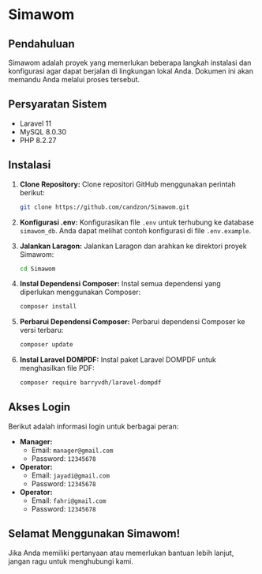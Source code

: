 # Simawom

## Pendahuluan

Simawom adalah proyek yang memerlukan beberapa langkah instalasi dan konfigurasi agar dapat berjalan di lingkungan lokal Anda. Dokumen ini akan memandu Anda melalui proses tersebut.

## Persyaratan Sistem

* Laravel 11
* MySQL 8.0.30
* PHP 8.2.27

## Instalasi

1.  **Clone Repository:**
    Clone repositori GitHub menggunakan perintah berikut:

    ```bash
    git clone https://github.com/candzon/Simawom.git
    ```

2.  **Konfigurasi .env:**
    Konfigurasikan file `.env` untuk terhubung ke database `simawom_db`. Anda dapat melihat contoh konfigurasi di file `.env.example`.

3.  **Jalankan Laragon:**
    Jalankan Laragon dan arahkan ke direktori proyek Simawom:

    ```bash
    cd Simawom
    ```

4.  **Instal Dependensi Composer:**
    Instal semua dependensi yang diperlukan menggunakan Composer:

    ```bash
    composer install
    ```

5.  **Perbarui Dependensi Composer:**
    Perbarui dependensi Composer ke versi terbaru:

    ```bash
    composer update
    ```

6.  **Instal Laravel DOMPDF:**
    Instal paket Laravel DOMPDF untuk menghasilkan file PDF:

    ```bash
    composer require barryvdh/laravel-dompdf
    ```

## Akses Login

Berikut adalah informasi login untuk berbagai peran:

* **Manager:**
    * Email: `manager@gmail.com`
    * Password: `12345678`
* **Operator:**
    * Email: `jayadi@gmail.com`
    * Password: `12345678`
* **Operator:**
    * Email: `fahri@gmail.com`
    * Password: `12345678`

## Selamat Menggunakan Simawom!

Jika Anda memiliki pertanyaan atau memerlukan bantuan lebih lanjut, jangan ragu untuk menghubungi kami.
